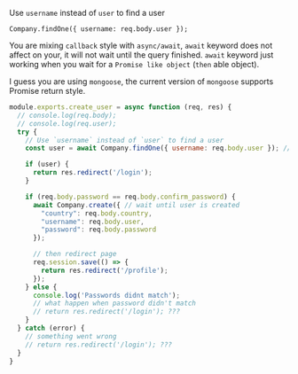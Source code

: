 Use `username` instead of `user` to find a user
```
Company.findOne({ username: req.body.user });
```


You are mixing `callback` style with `async/await`, `await` keyword does not affect on your, it will not wait until the query finished. `await` keyword just working when you wait for a `Promise like object` (`then` able object).

I guess you are using `mongoose`, the current version of `mongoose` supports Promise return style.

```js
module.exports.create_user = async function (req, res) {
  // console.log(req.body);
  // console.log(req.user);
  try {
    // Use `username` instead of `user` to find a user
    const user = await Company.findOne({ username: req.body.user }); // callback is not passed, it will return a Promise

    if (user) {
      return res.redirect('/login');
    }

    if (req.body.password == req.body.confirm_password) {
      await Company.create({ // wait until user is created
        "country": req.body.country,
        "username": req.body.user,
        "password": req.body.password
      });

      // then redirect page
      req.session.save(() => {
        return res.redirect('/profile');
      });
    } else {
      console.log('Passwords didnt match');
      // what happen when password didn't match
      // return res.redirect('/login'); ???
    }
  } catch (error) {
    // something went wrong
    // return res.redirect('/login'); ???
  }
}
```
